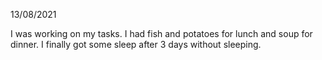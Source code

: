 13/08/2021

I was working on my tasks. I had fish and potatoes for lunch and soup for dinner. I finally got some sleep after 3 days without sleeping.